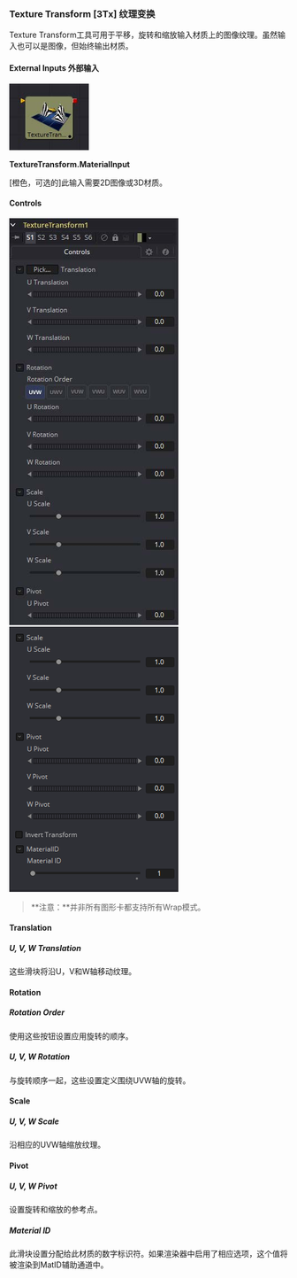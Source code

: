 ### Texture Transform [3Tx] 纹理变换

Texture Transform工具可用于平移，旋转和缩放输入材质上的图像纹理。虽然输入也可以是图像，但始终输出材质。

#### External Inputs 外部输入

 ![3Tx_tile](images/3Tx_tile.jpg)

**TextureTransform.MaterialInput**

[橙色，可选的]此输入需要2D图像或3D材质。

#### Controls

![3Tx_Controls](images/3Tx_Controls.jpg)![3Tx_Controls2](images/3Tx_Controls2.png)

> **注意：**并非所有图形卡都支持所有Wrap模式。

#### Translation

##### U, V, W Translation

这些滑块将沿U，V和W轴移动纹理。

#### Rotation

##### Rotation Order

使用这些按钮设置应用旋转的顺序。

##### U, V, W Rotation

与旋转顺序一起，这些设置定义围绕UVW轴的旋转。

#### Scale

##### U, V, W Scale

沿相应的UVW轴缩放纹理。

#### Pivot

##### U, V, W Pivot

设置旋转和缩放的参考点。

##### Material ID

此滑块设置分配给此材质的数字标识符。如果渲染器中启用了相应选项，这个值将被渲染到MatID辅助通道中。